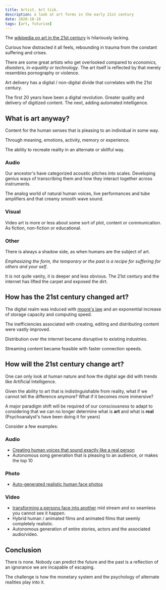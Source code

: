 ```yaml
---
title: Artist, Art tisk.
description: a look at art forms in the early 21st century
date: 2020-10-10
tags: [art, futurism]
---
```


The [wikipedia on art in the 21st century](https://en.wikipedia.org/wiki/21st_century#Arts_and_entertainment) is hilariously lacking.

Curious how distracted it all feels, rebounding in trauma from the constant suffering and crises. 

There are some great artists who get overlooked compared to *economics, disasters, in-equality or technology*.  The art itself is reflected by that merely resembles pornography or violence.

Art delivery has a digital / non-digital divide that correlates with the 21st century.  

The first 20 years have been a digital revolution.   Greater quality and delivery of digitized content.    The next, adding automated intelligence.

## What is art anyway?

Content for the human senses that is pleasing to an individual in some way.  

Through meaning, emotions, activity, memory or experience.

The ability to recreate reality in an alternate or skillful way.

### Audio

Our ancestor's have categorized acoustic pitches into scales.  Developing genius ways of transcribing them and how they interact together across instruments.

The analog world of natural human voices, live performances and tube amplifiers and that creamy smooth wave sound.

### Visual

Video art is more or less about some sort of plot, content or communication.   As fiction, non-fiction or educational.  

### Other

There is always a shadow side, as when humans are the subject of art.

*Emphasizing the form, the temporary or the past is a recipe for suffering for others and your self*.

It is not quite vanity, it is deeper and less obvious.  The 21st century and the internet has lifted the carpet and exposed the dirt.


## How has the 21st century changed art?

The digital realm was induced with [moore's law](https://en.wikipedia.org/wiki/Moore%27s_law) and an exponential increase of storage capacity and computing speed.

The inefficiencies associated with creating, editing and distributing content were vastly improved.  

Distribution over the internet became disruptive to existing industries.

Streaming content became feasible with faster connection speeds.

## How will the 21st century change art?

One can only look at human nature and how the digital age did with trends like Artificial Intelligence.

Given the ability to art that is indistinguishable from reality, what if we cannot tell the difference anymore?  What if it becomes more immersive?

A major paradigm shift will be required of our consciousness to adapt to considering that we can no longer determine what is **art** and what is **real** (Psychoanalyst's have been doing it for years)

Consider a few examples:

### Audio

- [Creating human voices that sound exactly like a real person](https://youtu.be/DWK_iYBl8cA)
- Autonomous song generation that is pleasing to an audience, or makes the top 10

### Photo

- [Auto-generated realistic human face photos](https://generated.photos/faces)

### Video 

- [transforming a persons face into another](https://youtu.be/VWrhRBb-1Ig) mid stream and so seamless you cannot see it happen.
- Hybrid human / animated films and animated films that seemly completely realistic.
- Autonomous generation of entire stories, actors and the associated audio/video.

## Conclusion

There is none.  Nobody can predict the future and the past is a reflection of an ignorance we are incapable of escaping.

The challenge is how the monetary system and the psychology of alternate realities play into it.

